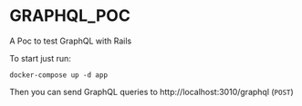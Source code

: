 # GRAPHQL_POC

A Poc to test GraphQL with Rails

To start just run:

`docker-compose up -d app`

Then you can send GraphQL queries to http://localhost:3010/graphql (`POST`)
